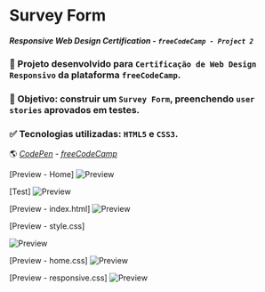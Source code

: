 # Survey Form
#### _Responsive Web Design Certification - `freeCodeCamp - Project 2`_


### :rocket: Projeto desenvolvido para `Certificação de Web Design Responsivo` da plataforma `freeCodeCamp`.  

### :dart: Objetivo: construir um `Survey Form`, preenchendo `user stories` aprovados em testes. 

### :white_check_mark: Tecnologias utilizadas: `HTML5` e `CSS3`.



🌎  *[CodePen](https://codepen.io/carlabruckmann/pen/zYoyejV)* - *[freeCodeCamp](https://www.freecodecamp.org/carlabruckmann)* 

[Preview - Home]
![Preview](home.png)

[Test]
![Preview](test.png)

[Preview - index.html]
![Preview](preview-index.png)

[Preview - style.css]

![Preview](preview-style.png)

[Preview - home.css]
![Preview](preview-home.png)

[Preview - responsive.css]
![Preview](preview-responsive.png)